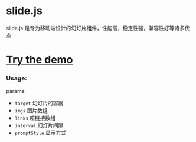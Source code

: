 # slide.js
slide.js 是专为移动端设计的幻灯片组件，性能高，稳定性强，兼容性好等诸多优点<br>
# <a href="http://hanyang.me/demo/slide" target="_blank">Try the demo</a>
### Usage:
params: <br>
* `target` 幻灯片的容器<br>
* `imgs` 图片数组<br>
* `links` 超链接数组<br>
* `interval` 幻灯片间隔<br>
* `promptStyle` 显示方式<br>
